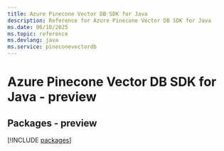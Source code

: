 ```yaml
---
title: Azure Pinecone Vector DB SDK for Java
description: Reference for Azure Pinecone Vector DB SDK for Java
ms.date: 06/10/2025
ms.topic: reference
ms.devlang: java
ms.service: pineconevectordb
---
```

# Azure Pinecone Vector DB SDK for Java - preview
## Packages - preview
[!INCLUDE [packages](pinecone-vector-db-index.md)]